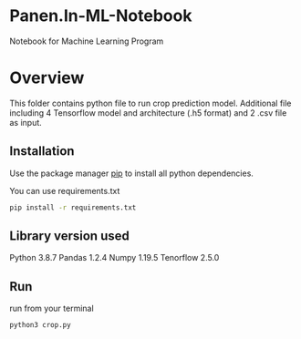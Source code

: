 # Panen.In-ML-Notebook
Notebook for Machine Learning Program

# Overview

This folder contains python file to run crop prediction model. Additional file including 4 Tensorflow model and architecture (.h5 format) and 2 .csv file as input.

## Installation

Use the package manager [pip](https://pip.pypa.io/en/stable/) to install all python dependencies.

You can use requirements.txt

```bash
pip install -r requirements.txt
```

## Library version used

Python 3.8.7
Pandas 1.2.4
Numpy 1.19.5
Tenorflow 2.5.0

## Run

run from your terminal
```python
python3 crop.py
```
